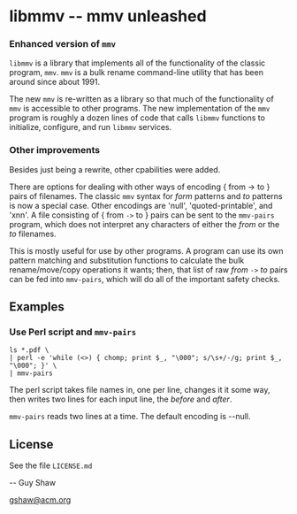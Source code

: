 # libmmv -- mmv unleashed

### Enhanced version of `mmv`

`libmmv` is a library that implements all of the
functionality of the classic program, `mmv`.
`mmv` is a bulk rename command-line utility
that has been around since about 1991.

The new `mmv` is re-written as a library so that
much of the functionality of `mmv` is accessible
to other programs.  The new implementation of
the `mmv` program is roughly a dozen lines of code
that calls `libmmv` functions to initialize, configure,
and run `libmmv` services.

### Other improvements

Besides just being a rewrite,
other cpabilities were added.

There are options for dealing with other ways of
encoding { from -> to } pairs of filenames.
The classic `mmv` syntax for _form_ patterns
and _to_ patterns is now a special case.
Other encodings are 'null', 'quoted-printable',
and 'xnn'.  A file consisting of { from `->` to }
pairs can be sent to the `mmv-pairs` program,
which does not interpret any characters of either
the _from_ or the _to_ filenames.

This is mostly useful for use by other programs.
A program can use its own pattern matching and
substitution functions to calculate the bulk
rename/move/copy operations it wants; then,
that list of raw _from_ `->` _to_ pairs can be
fed into `mmv-pairs`, which will do all of the
important safety checks.


## Examples

### Use Perl script and `mmv-pairs`

```
ls *.pdf \
| perl -e 'while (<>) { chomp; print $_, "\000"; s/\s+/-/g; print $_, "\000"; }' \
| mmv-pairs

```

The perl script takes file names in,
one per line,
changes it it some way,
then writes two lines for each input line,
the _before_ and _after_.

`mmv-pairs` reads two lines at a time.
The default encoding is --null.

## License

See the file `LICENSE.md`

-- Guy Shaw

   gshaw@acm.org

